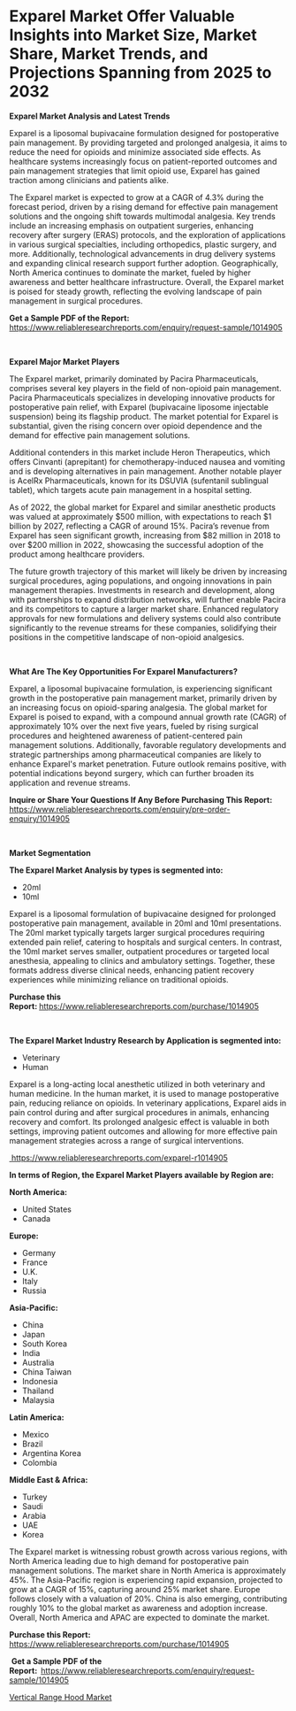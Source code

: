 <p><h1>Exparel Market Offer Valuable Insights into Market Size, Market Share, Market Trends, and Projections Spanning from 2025 to 2032</h1></p><p><strong>Exparel Market Analysis and Latest Trends</strong></p>
<p><p>Exparel is a liposomal bupivacaine formulation designed for postoperative pain management. By providing targeted and prolonged analgesia, it aims to reduce the need for opioids and minimize associated side effects. As healthcare systems increasingly focus on patient-reported outcomes and pain management strategies that limit opioid use, Exparel has gained traction among clinicians and patients alike.</p><p>The Exparel market is expected to grow at a CAGR of 4.3% during the forecast period, driven by a rising demand for effective pain management solutions and the ongoing shift towards multimodal analgesia. Key trends include an increasing emphasis on outpatient surgeries, enhancing recovery after surgery (ERAS) protocols, and the exploration of applications in various surgical specialties, including orthopedics, plastic surgery, and more. Additionally, technological advancements in drug delivery systems and expanding clinical research support further adoption. Geographically, North America continues to dominate the market, fueled by higher awareness and better healthcare infrastructure. Overall, the Exparel market is poised for steady growth, reflecting the evolving landscape of pain management in surgical procedures.</p></p>
<p><strong>Get a Sample PDF of the Report:&nbsp;</strong> <a href="https://www.reliableresearchreports.com/enquiry/request-sample/1014905?utm_campaign=2030&utm_medium=2&utm_source=Github&utm_content=ia&utm_term=06032025&utm_id=exparel">https://www.reliableresearchreports.com/enquiry/request-sample/1014905</a></p>
<p>&nbsp;</p>
<p><strong>Exparel Major Market Players</strong></p>
<p><p>The Exparel market, primarily dominated by Pacira Pharmaceuticals, comprises several key players in the field of non-opioid pain management. Pacira Pharmaceuticals specializes in developing innovative products for postoperative pain relief, with Exparel (bupivacaine liposome injectable suspension) being its flagship product. The market potential for Exparel is substantial, given the rising concern over opioid dependence and the demand for effective pain management solutions.</p><p>Additional contenders in this market include Heron Therapeutics, which offers Cinvanti (aprepitant) for chemotherapy-induced nausea and vomiting and is developing alternatives in pain management. Another notable player is AcelRx Pharmaceuticals, known for its DSUVIA (sufentanil sublingual tablet), which targets acute pain management in a hospital setting.</p><p>As of 2022, the global market for Exparel and similar anesthetic products was valued at approximately $500 million, with expectations to reach $1 billion by 2027, reflecting a CAGR of around 15%. Pacira’s revenue from Exparel has seen significant growth, increasing from $82 million in 2018 to over $200 million in 2022, showcasing the successful adoption of the product among healthcare providers.</p><p>The future growth trajectory of this market will likely be driven by increasing surgical procedures, aging populations, and ongoing innovations in pain management therapies. Investments in research and development, along with partnerships to expand distribution networks, will further enable Pacira and its competitors to capture a larger market share. Enhanced regulatory approvals for new formulations and delivery systems could also contribute significantly to the revenue streams for these companies, solidifying their positions in the competitive landscape of non-opioid analgesics.</p></p>
<p>&nbsp;</p>
<p><strong>What Are The Key Opportunities For Exparel Manufacturers?</strong></p>
<p><p>Exparel, a liposomal bupivacaine formulation, is experiencing significant growth in the postoperative pain management market, primarily driven by an increasing focus on opioid-sparing analgesia. The global market for Exparel is poised to expand, with a compound annual growth rate (CAGR) of approximately 10% over the next five years, fueled by rising surgical procedures and heightened awareness of patient-centered pain management solutions. Additionally, favorable regulatory developments and strategic partnerships among pharmaceutical companies are likely to enhance Exparel's market penetration. Future outlook remains positive, with potential indications beyond surgery, which can further broaden its application and revenue streams.</p></p>
<p><strong>Inquire or Share Your Questions If Any Before Purchasing This Report:</strong> <a href="https://www.reliableresearchreports.com/enquiry/pre-order-enquiry/1014905?utm_campaign=2030&utm_medium=2&utm_source=Github&utm_content=ia&utm_term=06032025&utm_id=exparel">https://www.reliableresearchreports.com/enquiry/pre-order-enquiry/1014905</a></p>
<p>&nbsp;</p>
<p><strong>Market Segmentation</strong></p>
<p><strong>The Exparel Market Analysis by types is segmented into:</strong></p>
<p><ul><li>20ml</li><li>10ml</li></ul></p>
<p><p>Exparel is a liposomal formulation of bupivacaine designed for prolonged postoperative pain management, available in 20ml and 10ml presentations. The 20ml market typically targets larger surgical procedures requiring extended pain relief, catering to hospitals and surgical centers. In contrast, the 10ml market serves smaller, outpatient procedures or targeted local anesthesia, appealing to clinics and ambulatory settings. Together, these formats address diverse clinical needs, enhancing patient recovery experiences while minimizing reliance on traditional opioids.</p></p>
<p><strong>Purchase this Report:&nbsp;</strong><a href="https://www.reliableresearchreports.com/purchase/1014905?utm_campaign=2030&utm_medium=2&utm_source=Github&utm_content=ia&utm_term=06032025&utm_id=exparel">https://www.reliableresearchreports.com/purchase/1014905</a></p>
<p>&nbsp;</p>
<p><strong>The Exparel Market Industry Research by Application is segmented into:</strong></p>
<p><ul><li>Veterinary</li><li>Human</li></ul></p>
<p><p>Exparel is a long-acting local anesthetic utilized in both veterinary and human medicine. In the human market, it is used to manage postoperative pain, reducing reliance on opioids. In veterinary applications, Exparel aids in pain control during and after surgical procedures in animals, enhancing recovery and comfort. Its prolonged analgesic effect is valuable in both settings, improving patient outcomes and allowing for more effective pain management strategies across a range of surgical interventions.</p></p>
<p><a href="https://www.reliableresearchreports.com/exparel-r1014905?utm_campaign=2030&utm_medium=2&utm_source=Github&utm_content=ia&utm_term=06032025&utm_id=exparel">&nbsp;https://www.reliableresearchreports.com/exparel-r1014905</a></p>
<p><strong>In terms of Region, the Exparel Market Players available by Region are:</strong></p>
<p>
    <p> <strong> North America: </strong>
        <ul>
            <li>United States</li>
            <li>Canada</li>
        </ul>
        </p> 
    <p> <strong> Europe: </strong>
        <ul>
            <li>Germany</li>
            <li>France</li>
            <li>U.K.</li>
            <li>Italy</li>
            <li>Russia</li>
        </ul>
        </p> 
    <p> <strong> Asia-Pacific: </strong>
        <ul>
            <li>China</li>
            <li>Japan</li>
            <li>South Korea</li>
            <li>India</li>
            <li>Australia</li>
            <li>China Taiwan</li>
            <li>Indonesia</li>
            <li>Thailand</li>
            <li>Malaysia</li>
        </ul>
        </p> 
    <p> <strong> Latin America: </strong>
        <ul>
            <li>Mexico</li>
            <li>Brazil</li>
            <li>Argentina Korea</li>
            <li>Colombia</li>
        </ul>
        </p> 
    <p> <strong> Middle East & Africa: </strong>
        <ul>
            <li>Turkey</li>
            <li>Saudi</li>
            <li>Arabia</li>
            <li>UAE</li>
            <li>Korea</li>
        </ul>
    </p>
    </p>
<p><p>The Exparel market is witnessing robust growth across various regions, with North America leading due to high demand for postoperative pain management solutions. The market share in North America is approximately 45%. The Asia-Pacific region is experiencing rapid expansion, projected to grow at a CAGR of 15%, capturing around 25% market share. Europe follows closely with a valuation of 20%. China is also emerging, contributing roughly 10% to the global market as awareness and adoption increase. Overall, North America and APAC are expected to dominate the market.</p></p>
<p><strong>Purchase this Report: </strong><a href="https://www.reliableresearchreports.com/purchase/1014905?utm_campaign=2030&utm_medium=2&utm_source=Github&utm_content=ia&utm_term=06032025&utm_id=exparel">https://www.reliableresearchreports.com/purchase/1014905</a></p>
<p>&nbsp;<strong>Get a Sample PDF of the Report:&nbsp;&nbsp;</strong><a href="https://www.reliableresearchreports.com/enquiry/request-sample/1014905?utm_campaign=2030&utm_medium=2&utm_source=Github&utm_content=ia&utm_term=06032025&utm_id=exparel">https://www.reliableresearchreports.com/enquiry/request-sample/1014905</a></p>
<p><strong></strong></p>
<p><p><a href="https://github.com/angelajermaine/Market-Research-Report-List-6/blob/main/vertical-range-hood-market.md?utm_campaign=2030&utm_medium=2&utm_source=Github&utm_content=ia&utm_term=06032025&utm_id=exparel">Vertical Range Hood Market</a></p></p>